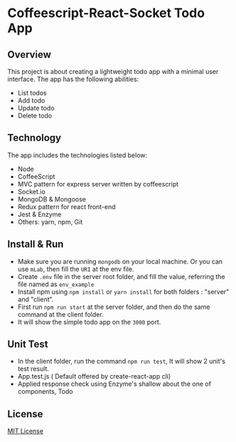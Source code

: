 # Coffeescript-React-Socket Todo App

## Overview
This project is about creating a lightweight todo app with a minimal user interface. The app has the following abilities:
- List todos
- Add todo
- Update todo
- Delete todo

## Technology
The app includes the technologies listed below:
- Node
- CoffeeScript 
- MVC pattern for express server written by coffeescript
- Socket.io
- MongoDB & Mongoose
- Redux pattern for react front-end
- Jest & Enzyme
- Others: yarn, npm, Git

## Install & Run
- Make sure you are running ```mongodb``` on your local machine. Or you can use ```mLab```, then fill the ```URI``` at the env file.
- Create ```.env``` file in the server root folder, and fill the value, referring the file named as ```env_example``` 
- Install npm using ```npm install``` or ``` yarn install ``` for both folders : "server" and "client".
- First run ```npm run start``` at the server folder, and then do the same command at the client folder.
- It will show the simple todo app on the ```3000``` port.

## Unit Test
 - In the client folder, run the command ```npm run test```, It will show 2 unit's test result.
 - App.test.js ( Default offered by create-react-app cli)
 - Applied response check using Enzyme's shallow about the one of components, Todo 

## License
[MIT License](http://opensource.org/licenses/MIT)